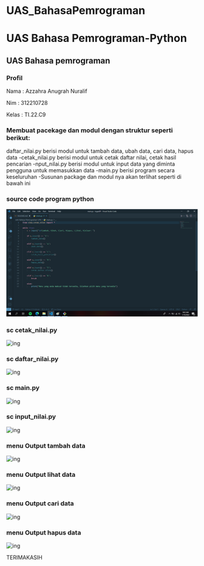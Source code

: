 # UAS_BahasaPemrograman
# UAS Bahasa Pemrograman-Python

## UAS Bahasa pemrograman
### Profil
Nama : Azzahra Anugrah Nuralif

Nim : 312210728

Kelas : TI.22.C9


### Membuat pacekage dan modul dengan struktur seperti berikut:

daftar_nilai.py berisi modul untuk tambah data, ubah data, cari data, hapus data -cetak_nilai.py berisi modul untuk cetak daftar nilai, cetak hasil pencarian -nput_nilai.py berisi modul untuk input data yang diminta pengguna untuk memasukkan data -main.py berisi program secara keseluruhan -Susunan package dan modul nya akan terlihat seperti di bawah ini

### source code program python 
![ing](https://github.com/NjahCoetz/UAS_BahasaPemrograman/blob/main/image/uas1.png)

### sc cetak_nilai.py
![ing](ss/sccetak.png)

### sc daftar_nilai.py
![ing](ss/scnilai.png)

### sc main.py
![ing](ss/scmain.png)

### sc input_nilai.py
![ing](ss/scnilai.png)

### menu Output tambah data
![ing](ss/tdata.png)

### menu Output lihat data
![ing](ss/ldata.png)

### menu Output cari data
![ing](ss/cdata.png)

### menu Output hapus data
![ing](ss/hdata.png)

TERIMAKASIH

